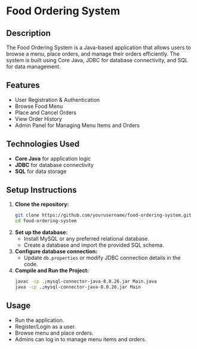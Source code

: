 # Food Ordering System

## Description

The Food Ordering System is a Java-based application that allows users to browse a menu, place orders, and manage their orders efficiently. The system is built using Core Java, JDBC for database connectivity, and SQL for data management.

## Features

- User Registration & Authentication
- Browse Food Menu
- Place and Cancel Orders
- View Order History
- Admin Panel for Managing Menu Items and Orders

## Technologies Used

- **Core Java** for application logic
- **JDBC** for database connectivity
- **SQL** for data storage

## Setup Instructions

1. **Clone the repository:**
   ```sh
   git clone https://github.com/yourusername/food-ordering-system.git
   cd food-ordering-system
   ```
2. **Set up the database:**
   - Install MySQL or any preferred relational database.
   - Create a database and import the provided SQL schema.
3. **Configure database connection:**
   - Update `db.properties` or modify JDBC connection details in the code.
4. **Compile and Run the Project:**
   ```sh
   javac -cp .;mysql-connector-java-8.0.26.jar Main.java
   java -cp .;mysql-connector-java-8.0.26.jar Main
   ```

## Usage

- Run the application.
- Register/Login as a user.
- Browse menu and place orders.
- Admins can log in to manage menu items and orders.
